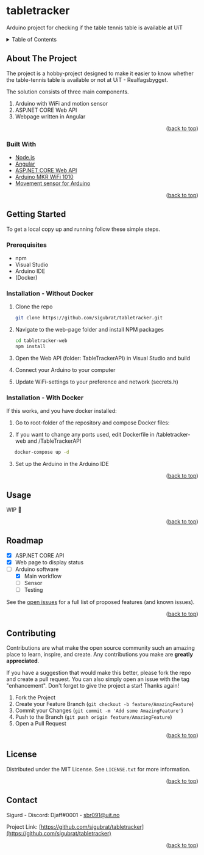 # tabletracker
Arduino project for checking if the table tennis table is available at UiT

<!-- TABLE OF CONTENTS -->
<details>
  <summary>Table of Contents</summary>
  <ol>
    <li>
      <a href="#about-the-project">About The Project</a>
      <ul>
        <li><a href="#built-with">Built With</a></li>
      </ul>
    </li>
    <li>
      <a href="#getting-started">Getting Started</a>
      <ul>
        <li><a href="#prerequisites">Prerequisites</a></li>
        <li><a href="#installation">Installation</a></li>
      </ul>
    </li>
    <li><a href="#usage">Usage</a></li>
    <li><a href="#roadmap">Roadmap</a></li>
    <li><a href="#contributing">Contributing</a></li>
    <li><a href="#license">License</a></li>
    <li><a href="#contact">Contact</a></li>
    <li><a href="#acknowledgments">Acknowledgments</a></li>
  </ol>
</details>



<!-- ABOUT THE PROJECT -->
## About The Project

The project is a hobby-project designed to make it easier to know whether the table-tennis table is available or not at UiT - Realfagsbygget. 

The solution consists of three main components. 

<ol>
  <li> Arduino with WiFi and motion sensor </li>
  <li> ASP.NET CORE Web API </li>
  <li> Webpage written in Angular </li> 
</ol> 

<p align="right">(<a href="#top">back to top</a>)</p>

### Built With

* [Node.js](https://nodejs.org/en/)
* [Angular](https://angular.io/)
* [ASP.NET CORE Web API](https://docs.microsoft.com/en-us/aspnet/core/tutorials/first-web-api?view=aspnetcore-6.0&tabs=visual-studio)
* [Arduino MKR WiFi 1010](https://docs.arduino.cc/hardware/mkr-wifi-1010)
* [Movement sensor for Arduino](https://www.kjell.com/no/produkter/elektro-og-verktoy/arduino/arduino-tilbehor/bevegelsesdetektor-for-arduino-p87060)

<p align="right">(<a href="#top">back to top</a>)</p>



<!-- GETTING STARTED -->
## Getting Started
To get a local copy up and running follow these simple steps.

### Prerequisites

* npm
* Visual Studio
* Arduino IDE
* (Docker)

### Installation - Without Docker

1. Clone the repo
   ```sh
   git clone https://github.com/sigubrat/tabletracker.git
   ```
2. Navigate to the web-page folder and install NPM packages
   ```sh
   cd tabletracker-web
   npm install
   ```
3. Open the Web API (folder: TableTrackerAPI) in Visual Studio and build

4. Connect your Arduino to your computer

5. Update WiFi-settings to your preference and network (secrets.h) 

### Installation - With Docker 

If this works, and you have docker installed: 

1. Go to root-folder of the repository and compose Docker files:

2. If you want to change any ports used, edit Dockerfile in /tabletracker-web and /TableTrackerAPI

```sh
   docker-compose up -d 
```
3. Set up the Arduino in the Arduino IDE

<p align="right">(<a href="#top">back to top</a>)</p>



<!-- USAGE EXAMPLES -->
## Usage

WIP 🚧

<p align="right">(<a href="#top">back to top</a>)</p>



<!-- ROADMAP -->
## Roadmap

- [x] ASP.NET CORE API
- [x] Web page to display status
- [ ] Arduino software
    - [x] Main workflow
    - [ ] Sensor
    - [ ] Testing

See the [open issues](https://github.com/sigubrat/tabletracker/issues) for a full list of proposed features (and known issues).

<p align="right">(<a href="#top">back to top</a>)</p>



<!-- CONTRIBUTING -->
## Contributing

Contributions are what make the open source community such an amazing place to learn, inspire, and create. Any contributions you make are **greatly appreciated**.

If you have a suggestion that would make this better, please fork the repo and create a pull request. You can also simply open an issue with the tag "enhancement".
Don't forget to give the project a star! Thanks again!

1. Fork the Project
2. Create your Feature Branch (`git checkout -b feature/AmazingFeature`)
3. Commit your Changes (`git commit -m 'Add some AmazingFeature'`)
4. Push to the Branch (`git push origin feature/AmazingFeature`)
5. Open a Pull Request

<p align="right">(<a href="#top">back to top</a>)</p>



<!-- LICENSE -->
## License

Distributed under the MIT License. See `LICENSE.txt` for more information.

<p align="right">(<a href="#top">back to top</a>)</p>



<!-- CONTACT -->
## Contact

Sigurd - Discord: Djaff#0001 - sbr091@uit.no

Project Link: [https://github.com/sigubrat/tabletracker](https://github.com/sigubrat/tabletracker)

<p align="right">(<a href="#top">back to top</a>)</p>
